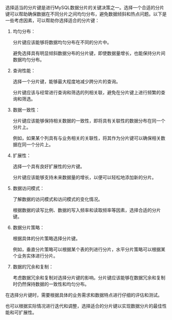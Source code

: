 选择适当的分片键是进行MySQL数据分片的关键决策之一。选择一个合适的分片键可以帮助确保数据在不同分片之间均匀分布，避免数据倾斜和热点问题。以下是一些考虑因素，可以帮助你选择适合的分片键：

1. 均匀分布：

    分片键应该能够将数据均匀分布在不同的分片中。

    避免选择具有明显倾斜数据分布的分片键，即使数据量增长，也能保持分片间数据均匀分布。

2. 查询性能：

    选择一个分片键，能够最大程度地减少跨分片的查询。

    分片键应该与经常进行查询和筛选的列相关联，避免在分片键上进行频繁的查询和筛选。

3. 数据一致性：

    分片键应该能够保持相关数据的一致性，即将具有关联性的数据分布在同一个分片上。

    例如，如果某个列具有与业务相关的关联性，将其作为分片键可以确保相关数据在同一个分片上。

4. 扩展性：

    选择一个具有良好扩展性的分片键。

    分片键应该能够支持未来数据量的增长，以便可以轻松地添加新的分片。

5. 数据访问模式：

    了解数据的访问模式和访问模式的变化情况。

    根据数据的读写比例、数据的写入频率和读取频率等因素，选择合适的分片键。

6. 数据分片策略：

    根据具体的分片策略选择分片键。

    例如，垂直分片策略可以根据某个表的列进行分片，水平分片策略可以根据某个业务实体进行分片。

7. 数据的冗余和复制：

    考虑数据冗余和复制对选择分片键的影响。分片键应该能够在数据冗余和复制时仍然保持数据的一致性和均匀分布。


在选择分片键时，需要根据具体的业务需求和数据特点进行仔细的评估和测试。

也可以根据实际情况进行迭代和调整，选择适合的分片键以实现数据分片的最佳性能和可扩展性。
